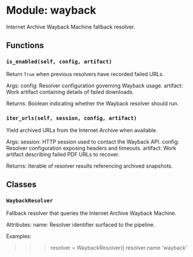 # Module: wayback

Internet Archive Wayback Machine fallback resolver.

## Functions

### `is_enabled(self, config, artifact)`

Return ``True`` when previous resolvers have recorded failed URLs.

Args:
config: Resolver configuration governing Wayback usage.
artifact: Work artifact containing details of failed downloads.

Returns:
Boolean indicating whether the Wayback resolver should run.

### `iter_urls(self, session, config, artifact)`

Yield archived URLs from the Internet Archive when available.

Args:
session: HTTP session used to contact the Wayback API.
config: Resolver configuration exposing headers and timeouts.
artifact: Work artifact describing failed PDF URLs to recover.

Returns:
Iterable of resolver results referencing archived snapshots.

## Classes

### `WaybackResolver`

Fallback resolver that queries the Internet Archive Wayback Machine.

Attributes:
name: Resolver identifier surfaced to the pipeline.

Examples:
>>> resolver = WaybackResolver()
>>> resolver.name
'wayback'
